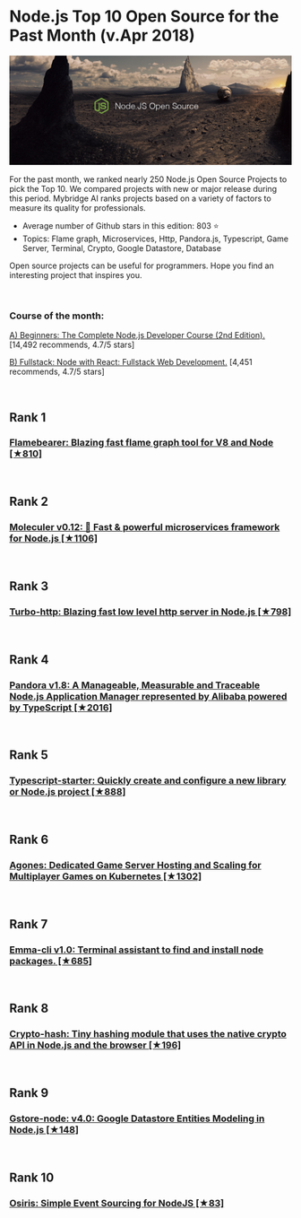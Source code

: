             
# Node.js Top 10 Open Source for the Past Month (v.Apr 2018)

<img src="apr-node-opensource.jpg" width="800" alt="Mybridge"></a>

For the past month, we ranked nearly 250 Node.js Open Source Projects to pick the Top 10. 
We compared projects with new or major release during this period. Mybridge AI ranks projects based on a variety of factors to measure its quality for professionals.

* Average number of Github stars in this edition: 803 ⭐️
* Topics: Flame graph, Microservices, Http, Pandora.js, Typescript, Game Server, Terminal, Crypto, Google Datastore, Database

Open source projects can be useful for programmers. Hope you find an interesting project that inspires you.

<br>

### Course of the month:

[A) Beginners: The Complete Node.js Developer Course (2nd Edition).](http://bit.ly/2FScDHt) [14,492 recommends, 4.7/5 stars]

[B) Fullstack: Node with React: Fullstack Web Development.](http://bit.ly/2EQfnEN) [4,451 recommends, 4.7/5 stars]

<br>

## Rank 1
### [Flamebearer: Blazing fast flame graph tool for V8 and Node  [★810]](https://github.com/mapbox/flamebearer?utm_source=mybridge&utm_medium=blog&utm_campaign=read_more)


<br>

## Rank 2
### [Moleculer v0.12: :rocket: Fast & powerful microservices framework for Node.js [★1106]](https://github.com/moleculerjs/moleculer?utm_source=mybridge&utm_medium=blog&utm_campaign=read_more)


<br>

## Rank 3
### [Turbo-http: Blazing fast low level http server in Node.js [★798]](https://github.com/mafintosh/turbo-http?utm_source=mybridge&utm_medium=blog&utm_campaign=read_more)


<br>

## Rank 4
### [Pandora v1.8: A Manageable, Measurable and Traceable Node.js Application Manager represented by Alibaba powered by TypeScript [★2016]](https://github.com/midwayjs/pandora?utm_source=mybridge&utm_medium=blog&utm_campaign=read_more)


<br>

## Rank 5
### [Typescript-starter: Quickly create and configure a new library or Node.js project [★888]](https://github.com/bitjson/typescript-starter?utm_source=mybridge&utm_medium=blog&utm_campaign=read_more)


<br>

## Rank 6
### [Agones: Dedicated Game Server Hosting and Scaling for Multiplayer Games on Kubernetes [★1302]](https://github.com/GoogleCloudPlatform/agones?utm_source=mybridge&utm_medium=blog&utm_campaign=read_more)


<br>

## Rank 7
### [Emma-cli v1.0: Terminal assistant to find and install node packages. [★685]](https://github.com/maticzav/emma-cli?utm_source=mybridge&utm_medium=blog&utm_campaign=read_more)


<br>

## Rank 8
### [Crypto-hash: Tiny hashing module that uses the native crypto API in Node.js and the browser [★196]](https://github.com/sindresorhus/crypto-hash?utm_source=mybridge&utm_medium=blog&utm_campaign=read_more)


<br>

## Rank 9
### [Gstore-node: v4.0: Google Datastore Entities Modeling in Node.js [★148]](https://github.com/sebelga/gstore-node?utm_source=mybridge&utm_medium=blog&utm_campaign=read_more)


<br>

## Rank 10
### [Osiris: Simple Event Sourcing for NodeJS [★83]](https://github.com/assafg/osiris?utm_source=mybridge&utm_medium=blog&utm_campaign=read_more)
